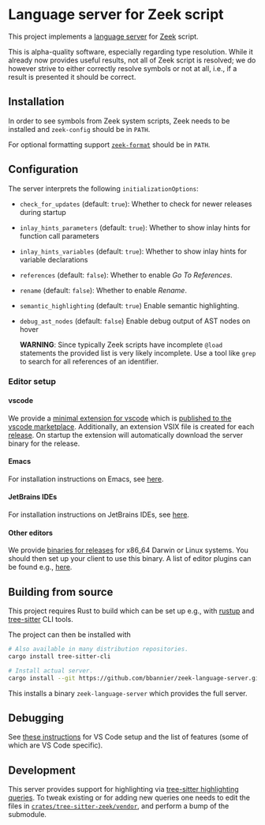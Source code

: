 # Language server for Zeek script

This project implements a
[language server](https://microsoft.github.io/language-server-protocol/)
for [Zeek](https://zeek.org/) script.

This is alpha-quality software, especially regarding type resolution. While it
already now provides useful results, not all of Zeek script is resolved; we do
however strive to either correctly resolve symbols or not at all, i.e., if a
result is presented it should be correct.

## Installation

In order to see symbols from Zeek system scripts, Zeek needs to be installed
and `zeek-config` should be in `PATH`.

For optional formatting support
[`zeek-format`](https://github.com/zeek/zeekscript/) should be in `PATH`.

## Configuration

The server interprets the following `initializationOptions`:

- `check_for_updates` (default: `true`):
  Whether to check for newer releases during startup
- `inlay_hints_parameters` (default: `true`):
  Whether to show inlay hints for function call parameters
- `inlay_hints_variables` (default: `true`):
  Whether to show inlay hints for variable declarations
- `references` (default: `false`):
  Whether to enable _Go To References_.
- `rename` (default: `false`):
  Whether to enable _Rename_.
- `semantic_highlighting` (default: `true`)
  Enable semantic highlighting.

- `debug_ast_nodes` (default: `false`)
  Enable debug output of AST nodes on hover

  **WARNING**: Since typically Zeek scripts have incomplete `@load` statements
  the provided list is very likely incomplete. Use a tool like `grep` to search
  for all references of an identifier.

### Editor setup

#### vscode

We provide a [minimal extension for
vscode](https://github.com/bbannier/zeek-language-server/tree/main/vscode)
which is [published to the vscode
marketplace](https://marketplace.visualstudio.com/items?itemName=bbannier.zeek-language-server).
Additionally, an extension VSIX file is created for each
[release](https://github.com/bbannier/zeek-language-server/releases). On
startup the extension will automatically download the server binary for the
release.

#### Emacs

For installation instructions on Emacs, see
[here](README.emacs.md).

#### JetBrains IDEs

For installation instructions on JetBrains IDEs, see
[here](README.intellij.md).

#### Other editors

We provide [binaries for
releases](https://github.com/bbannier/zeek-language-server/releases) for x86_64
Darwin or Linux systems. You should then set up your client to use this binary.
A list of editor plugins can be found e.g.,
[here](https://langserver.org/#implementations-client).

## Building from source

This project requires Rust to build which can be set up e.g., with [rustup] and
[tree-sitter](https://tree-sitter.github.io/) CLI tools.

The project can then be installed with

```sh
# Also available in many distribution repositories.
cargo install tree-sitter-cli

# Install actual server.
cargo install --git https://github.com/bbannier/zeek-language-server.git
```

This installs a binary `zeek-language-server` which provides the full server.

[rustup]: https://rustup.rs

## Debugging

See [these instructions](./DEBUGGING.md) for VS Code setup and the list of
features (some of which are VS Code specific).

## Development

This server provides support for highlighting via [tree-sitter highlighting
queries](https://tree-sitter.github.io/tree-sitter/syntax-highlighting). To
tweak existing or for adding new queries one needs to edit the files in
[`crates/tree-sitter-zeek/vendor`](https://github.com/bbannier/zeek-language-server/tree/main/crates/tree-sitter-zeek/vendor),
and perform a bump of the submodule.
